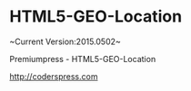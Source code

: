 # HTML5-GEO-Location
~Current Version:2015.0502~

Premiumpress - HTML5-GEO-Location

http://coderspress.com